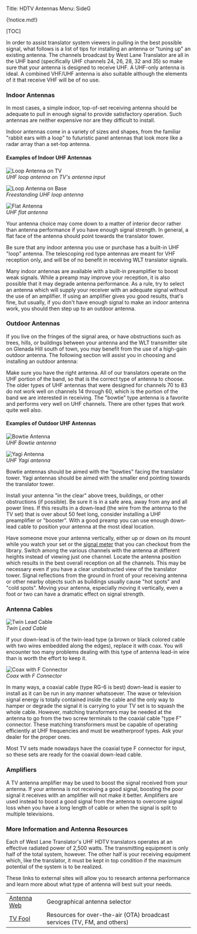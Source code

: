 Title: HDTV Antennas
Menu: SideG

{!notice.md!}

[TOC]

In order to assist translator system viewers in pulling in the best
possible signal, what follows is a list of tips for installing an antenna
or "tuning up" an existing antenna.  The channels broadcast by West
Lane Translator are all in the UHF band (specifically UHF channels 24,
26, 28, 32 and 35) so make sure that your antenna is designed to
receive UHF.  A UHF-only antenna is ideal.  A combined VHF/UHF antenna
is also suitable although the elements of it that receive VHF will be
of no use.

### Indoor Antennas

In most cases, a simple indoor, top-of-set receiving antenna should be
adequate to pull in enough signal to provide satisfactory operation.
Such antennas are neither expensive nor are they difficult to install.

Indoor antennas come in a variety of sizes and shapes, from the familiar
"rabbit ears with a loop" to futuristic panel antennas that look more
like a radar array than a set-top antenna.

#### Examples of Indoor UHF Antennas

![Loop Antenna on TV]({static}/images/uhf_loop.jpg)
<br>
*UHF loop antenna on TV's antenna input*

![Loop Antenna on Base]({static}/images/uhf_loop_w_base.jpg)
<br>
*Freestanding UHF loop antenna*

![Flat Antenna]({static}/images/uhf_flat.jpg)
<br>
*UHF flat antenna*

Your antenna choice may come down to a matter of interior decor rather
than antenna performance if you have enough signal strength.  In
general, a flat face of the antenna should point towards the
translator tower.

Be sure that any indoor antenna you use or purchase has a built-in UHF
"loop" antenna. The telescoping rod type antennas are meant for VHF
reception only, and will be of no benefit in receiving WLT translator
signals.

Many indoor antennas are available with a built-in preamplifier to boost
weak signals. While a preamp may improve your reception, it is also
possible that it may degrade antenna performance. As a rule, try to
select an antenna which will supply your receiver with an adequate
signal without the use of an amplifier. If using an amplifier gives you
good results, that's fine, but usually, if you don't have enough signal
to make an indoor antenna work, you should then step up to an outdoor
antenna.

### Outdoor Antennas

If you live on the fringes of the signal area, or have obstructions such
as trees, hills, or buildings between your antenna and the WLT
transmitter site on Glenada Hill south of town, you may benefit from the
use of a high-gain outdoor antenna. The following section will assist
you in choosing and installing an outdoor antenna:

Make sure you have the right antenna. All of our translators operate on
the UHF portion of the band, so that is the correct type of antenna to
choose. The older types of UHF antennas that were designed for channels
70 to 83 do not work well on channels 14 through 60, which is the
portion of the band we are interested in receiving.  The "bowtie" type
antenna is a favorite and performs very well on UHF channels. There are
other types that work quite well also.

#### Examples of Outdoor UHF Antennas

![Bowtie Antenna]({static}/images/uhf_bowtie.jpg)
<br>
*UHF Bowtie antenna*

![Yagi Antenna]({static}/images/uhf_yagi.jpg)
<br>
*UHF Yagi antenna*

Bowtie antennas should be aimed with the "bowties" facing the translator
tower.  Yagi antennas should be aimed with the smaller end pointing towards
the translator tower.

Install your antenna "in the clear" above trees, buildings, or other
obstructions (if possible). Be sure it is in a safe area, away from any
and all power lines. If this results in a down-lead (the wire from the
antenna to the TV set) that is over about 50 feet long, consider
installing a UHF preamplifier or "booster". With a good preamp you can
use enough down-lead cable to position your antenna at the most ideal
location.

Have someone move your antenna vertically, either up or down on its
mount while you watch your set or the [signal
meter]({filename}HowTo.md#measuring-signal-quality-with-a-signal-meter)
that you can checkout from the library.
Switch among the various channels with
the antenna at different heights instead of viewing just one channel.
Locate the antenna position which results in the best overall reception
on all the channels. This may be necessary even if you have a clear
unobstructed view of the translator tower. Signal reflections from the
ground in front of your receiving antenna or other nearby objects such
as buildings usually cause "hot spots" and "cold spots". Moving your
antenna, especially moving it vertically, even a foot or two can have a
dramatic effect on signal strength.

### Antenna Cables

![Twin Lead Cable]({static}/images/twin_lead.jpg)
<br>
*Twin Lead Cable*

If your down-lead is of the twin-lead type (a brown or black colored
cable with two wires embedded along the edges), replace it with
coax. You will encounter too many problems dealing with this type of
antenna lead-in wire than is worth the effort to keep it.

![Coax with F Connector]({static}/images/coax_f_connector.jpg)
<br>
*Coax with F Connector*

In many ways, a coaxial cable (type RG-6 is best) down-lead is easier to
install as it can be run in any manner whatsoever. The wave or
television signal energy is totally contained inside the cable and the
only way to hamper or degrade the signal it is carrying to your TV set
is to squash the whole cable.  However, matching transformers may be
needed at the antenna to go from the two screw terminals to the coaxial
cable "type F" connector. These matching transformers must be capable of
operating efficiently at UHF frequencies and must be weatherproof
types. Ask your dealer for the proper ones.

Most TV sets made nowadays have the coaxial type F connector for input,
so these sets are ready for the coaxial down-lead cable.

### Amplifiers

A TV antenna amplifier may be used to boost the signal received from
your antenna.  If your antenna is not receiving a good signal,
boosting the poor signal it receives with an amplifier will not make
it better.  Amplifiers are used instead to boost a good signal from
the antenna to overcome signal loss when you have a long length of
cable or when the signal is split to multiple televisions.

### More Information and Antenna Resources

Each of West Lane Translator's UHF HDTV translators operates at an
effective radiated power of 2,500 watts. The transmitting equipment is
only half of the total system, however. The other half is your receiving
equipment which, like the translator, it must be kept in top condition
if the maximum potential of the system is to be realized.

These links to external sites will allow you to research antenna
performance and learn more about what type of antenna will best suit
your needs.

|                                                     |                                                                          |
| ---                                                 | ---                                                                      |
| [Antenna Web](https://www.antennaweb.org)            | Geographical antenna selector                                            |
| [TV Fool](https://www.tvfool.com/)                  | Resources for over-the-air (OTA) broadcast services (TV, FM, and others) |
